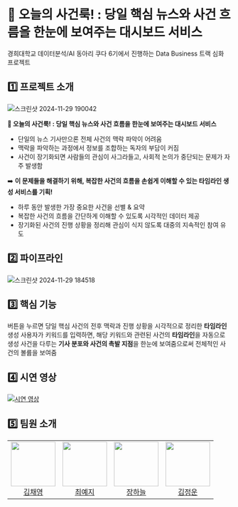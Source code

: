 📰 오늘의 사건룩! : 당일 핵심 뉴스와 사건 흐름을 한눈에 보여주는 대시보드 서비스
=
경희대학교 데이터분석/AI 동아리 쿠다 6기에서 진행하는 Data Business 트랙 심화 프로젝트



1️⃣ 프로젝트 소개
-
![스크린샷 2024-11-29 190042](https://github.com/user-attachments/assets/cd6d41ad-e3b6-4e19-98ce-43f19db76f63)


**📰 오늘의 사건룩! : 당일 핵심 뉴스와 사건 흐름을 한눈에 보여주는 대시보드 서비스**


- 단일의 뉴스 기사만으론 전체 사건의 맥락 파악이 어려움
- 맥락을 파악하는 과정에서 정보를 조합하는 독자의 부담이 커짐
- 사건이 장기화되면 사람들의 관심이 사그라들고, 사회적 논의가 중단되는 문제가 자주 발생함

➡️ **이 문제들을 해결하기 위해, 복잡한 사건의 흐름을 손쉽게 이해할 수 있는 타임라인 생성 서비스를 기획!**

- 하루 동안 발생한 가장 중요한 사건을 선별 & 요약
- 복잡한 사건의 흐름을 간단하게 이해할 수 있도록 시각적인 데이터 제공
- 장기화된 사건의 진행 상황을 정리해 관심이 식지 않도록 대중의 지속적인 참여 유도



2️⃣ 파이프라인
-
![스크린샷 2024-11-29 184518](https://github.com/user-attachments/assets/47e14c2c-64ad-462d-ba5e-c5d5ab5c5baa)


3️⃣ 핵심 기능
-
버튼을 누르면 당일 핵심 사건의 전후 맥락과 진행 상황을 시각적으로 정리한 **타임라인** 생성
사용자가 키워드를 입력하면, 해당 키워드와 관련된 사건의 **타임라인**을 자동으로 생성
사건을 다루는 **기사 분포와 사건의 촉발 지점**을 한눈에 보여줌으로써 전체적인 사건의 볼륨을 보여줌


4️⃣ 시연 영상
-
[![시연 영상](https://img.youtube.com/vi/Qd4cR0NQnpI/0.jpg)](https://www.youtube.com/watch?v=Qd4cR0NQnpI)


5️⃣ 팀원 소개
-
<table>
  <tr>
    <td align="center">
      <img src="https://github.githubassets.com/images/icons/emoji/octocat.png" width="100">
      <br>
      <a href="https://github.com/Kimchaey">김채영</a>
    </td>
    <td align="center">
      <img src="https://github.githubassets.com/images/icons/emoji/alien.png" width="100">
      <br>
      <a href="https://github.com/Leselie01">최예지</a>
    </td>
    <td align="center">
      <img src="https://github.githubassets.com/images/icons/emoji/mountain.png" width="100">
      <br>
      <a href="https://github.com/snstkfka123">장하늘</a>
    </td>
    <td align="center">
      <img src="https://github.githubassets.com/images/icons/emoji/tree.png" width="100">
      <br>
      <a href="https://github.com/staream">김정운</a>
    </td>
  </tr>
</table>
